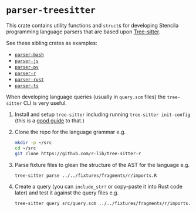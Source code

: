 # `parser-treesitter`

This crate contains utility functions and `struct`s for developing Stencila programming language parsers that are based upon [Tree-sitter](https://tree-sitter.github.io/tree-sitter/).

See these sibling crates as examples:

- [`parser-bash`](../parser-bash)
- [`parser-js`](../parser-js)
- [`parser-py`](../parser-py)
- [`parser-r`](../parser-r)
- [`parser-rust`](../parser-rust)
- [`parser-ts`](../parser-ts)

When developing language queries (usually in `query.scm` files) the `tree-sitter` CLI is very useful.

1. Install and setup `tree-sitter` including running `tree-sitter init-config` (this is a [good guide](https://dcreager.net/tree-sitter/getting-started/) to that.)

2. Clone the repo for the language grammar e.g.

   ```sh
   mkdir -p ~/src
   cd ~/src
   git clone https://github.com/r-lib/tree-sitter-r
   ```

3. Parse fixture files to glean the structure of the AST for the language e.g.

   ```sh
   tree-sitter parse ../../fixtures/fragments/r/imports.R
   ```

4. Create a query (you can `include_str!` or copy-paste it into Rust code later) and test it against the query files e.g.

   ```sh
   tree-sitter query src/query.scm ../../fixtures/fragments/r/imports.R
   ```
